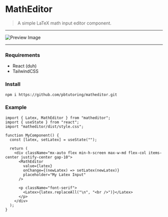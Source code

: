 # MathEditor

> A simple LaTeX math input editor component.

---

![Preview Image](https://i.ibb.co/x2TLRxf/Screenshot-2024-10-10-at-10-09-37-AM.png)

---

### Requirements

- React (duh)
- TailwindCSS

### Install

```bash
npm i https://github.com/pbtutoring/matheditor.git
```

### Example

```tsx
import { Latex, MathEditor } from "matheditor";
import { useState } from "react";
import "matheditor/dist/style.css";

function MyComponent() {
  const [latex, setLatex] = useState("");

  return (
    <div className="mx-auto flex min-h-screen max-w-md flex-col items-center justify-center gap-10">
      <MathEditor
        value={latex}
        onChange={(newLatex) => setLatex(newLatex)}
        placeholder="My Latex Input"
      />

      <p className="font-serif">
        <Latex>{latex.replaceAll("\n", "<br />")}</Latex>
      </p>
    </div>
  );
}
```

